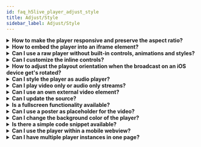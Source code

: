 ```yaml
---
id: faq_h5live_player_adjust_style
title: Adjust/Style
sidebar_label: Adjust/Style
---
```


<details><summary><strong>How to make the player responsive and preserve the aspect ratio?</strong></summary>
<br>The following example is for a **16:9 ratio**, which can be changed to work for all other aspect ratios.

### 1. Player configuration
Set the `style.width` and `style.height` properties inside the player config to `auto` to  keep the size of the parent container.

```
    // player config 
    var config = {
        "style": {
            "width": "auto",
            "height": "auto"
        },
        ...
    }
```

### 2. Player DIV CSS
Set a percentage value for `padding-bottom` to maintain the aspect ratio of the players `<div>` element.
<br>For a 16:9 aspect ratio: **(9 / 16 = 0.5625) = 56.25%**

``` 
    <body>
        <div id="playerDiv" style="padding-bottom: 56.25%"></div>
    </body>
```

### Other aspect ratios

| Aspect ratio | padding-bottom |
| ------------ | -------------- |
| 1:1          | 100%           |
| 16:9         | 56.25%         |
| 4:3          | 75%            |


</details>

<details>
<summary><strong>How to embed the player into an iframe element?</strong></summary>
For most use cases the implementation of the player directly into the page is the best option. We recommend embedding the player within an iframe element only when the use case requires it.

### 1. Creating the embedded page including the player on your side

Please find information and examples on how to add the player to a webpage [here](https://docs.nanocosmos.de/docs/nanoplayer/nanoplayer_getting_started/).

### 2. Embedding the player page in an iframe on a second page on the distribution side

**Important:** The `allowfullscreen` attribute is required if the page wants to support fullscreen video.

```
    <iframe id="ifvideo" width="640" height="480" scrolling="no" frameborder="0" allowfullscreen=""
    src="//yourdomain.com/playerpage.html">
    </iframe>
```

</details>

<details><summary><strong>Can I use a raw player without built-in controls, animations and styles?</strong></summary>

Yes, by passing the config property `style.view = false`. 

The view is the top level UI layer containing all built-in controls, animations and styles including automatic video scaling. 
Disabling the view will disable these features as well. 
Therefore this is recommended for experienced users only. 

> **Important:**
> If you create custom controls or other overlay elements make sure to set the `z-index` value > 1 to ensure they are positioned on top of the video layer.

</details>

<details><summary><strong>Can I customize the inline controls?</strong></summary>

No, but you can disable them by passing.

```
config.style.controls = false;
```

> **Important:**
> If you create custom controls or other overlay elements make sure to set the `z-index` value > 1 to ensure they are positioned on top of the video layer.

</details>

<details><summary><strong>How to adjust the playout orientation when the broadcast on an iOS device get's rotated?</strong></summary>

> **Note:** 
> The iPhone and iPad send the stream with the initial orientation of the device. Meaning, if you rotate the device the stream is rotated which is a technical restriction that we can not change.

In order to have live rotation on the player side, we send rotation **metadata** to the player to adjust the playback to the rotation.
To receive metadata on the player side simply enable it within your player config:

```
    "playback": {
        "metadata": true
    },
```

</details>

<details><summary><strong>Can I style the player as audio player?</strong></summary>

Yes, you can style the player as audio player by passing

```javascript
config.style.audioPlayer = true;
```

</details>

<details><summary><strong>Can I play video only or audio only streams?</strong></summary>

Yes.


</details>

<details><summary><strong>Can I use an own external video element?</strong></summary>

Yes, by passing the `id` attribute of an existing html5 video element through the config property `playback.videoId`. The video will be inserted into the players container and existing styles will be overwritten and restored after a destroy. 

> **Important:**
> Since introducing player version **4.4** with seamless stream switching on iOS & iPadOS, **2** video elements are needed internally. So for special use cases where existing video tags need to be used for playback an `array` of maximal two element Ids can be provided via the `playback.videoId` config property (**NOT mandatory**)
> - if 0 Ids are provided 2 video elements will be created internally
> - if 1 Id is provided the other video element will be created internally
> 
> You can find more information regarding the `playback.videoId` and other config properties in our [API docs](../../nanoplayer/nanoplayer_api#nanoplayerconfig--codeobjectcode).

</details>

<details><summary><strong>Can I update the source?</strong></summary>

Yes, by executing the player’s function `updateSource` with an updated `config.source` object.

</details>

<details><summary><strong>Is a fullscreen functionality available?</strong></summary>

Yes, via the bottom right fullscreen button on the built-in H5live player control bar.

</details>

<details><summary><strong>Can I use a poster as placeholder for the video?</strong></summary>

But you can use a workaround by passing the id of an existing video tag with poster through the config (`config.playback.videoId`). This video element would be used by the player instead of creating a new one. See [here](../../nanoplayer/nanoplayer_api).

Another possibility can be that you grab the video element from the DOM after successful setup and then modify the poster attribute.

```javascript
var video = document.querySelector("#playerDiv video");
video.poster = ....;
```

</details>

<details><summary><strong>Can I change the background color of the player?</strong></summary>
No, currently there is no way to configure the background-color of the video element, but you can have workarounds. You can select the video in the resolve function of the promise (see the sample) and then change the color or you can create a global css rule for video elements. Please see the following examples.

```javascript
var player; 
  var config = {
    "source": {
        "bintu": {
            "apiurl": "https://bintu.nanocosmos.de",
            "streamid": "236af21e-fbf3-4ba3-889c-343ef3f0e7ca"
        }
    },
   "playback": {
      "autoplay": true,
      "automute": true,
      "muted": false
  },
  "style": {
      "controls": true,
      "width": "auto",
      "height": "auto",    
      }
};
document.addEventListener('DOMContentLoaded', function () {
    player = new NanoPlayer("playerDiv");
    player.setup(config).then(function (config) {
        console.log("setup success");
        console.log("config: " + JSON.stringify(config, undefined, 4));
        var video = document.querySelector('#playerDiv video');
        video.style.backgroundColor = '#123456';
    }, function (error) {
        alert(error.message);
    });
});
```

```
<style>
    video {
        background-color: #123456;
    }
</style>
```

</details>

<details><summary><strong>Is there a simple code snippet available?</strong></summary>

Yes. Please check out the 'Getting started' topic in the documentation. 
https://docs.nanocosmos.de/docs/nanoplayer/nanoplayer_getting_started/

</details>

<details><summary><strong>Can I use the player within a mobile webview?</strong></summary>

Yes. Some mobile webviews require configuration flags to be set on the app level 
to allow, e.g. inline playback or playback without user interaction (autoplay). 
Examples
iOS: allowsInlineMediaPlayback, mediaTypesRequiringUserActionForPlayback 
Android: setMediaPlaybackRequiresUserGesture

Please check the documentation of the webview component. 

</details>

<details><summary><strong>Can I have multiple player instances in one page?</strong></summary>

Yes. Please check out the nanoplayer-multi sample in the player package. 

</details>